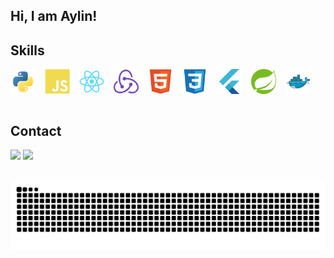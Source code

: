 ## Hi, I am Aylin! 
## Skills
<div style="display: flex; flex-wrap: wrap; gap: 15px; align-items: center;">
  <img height="40" width="40" src="https://raw.githubusercontent.com/devicons/devicon/master/icons/python/python-original.svg">
  <img height="40" width="40" src="https://raw.githubusercontent.com/devicons/devicon/master/icons/javascript/javascript-plain.svg">
  <img height="40" width="40" src="https://raw.githubusercontent.com/devicons/devicon/master/icons/react/react-original.svg">
  <img height="40" width="40" src="https://raw.githubusercontent.com/devicons/devicon/master/icons/redux/redux-original.svg">
  <img height="40" width="40" src="https://raw.githubusercontent.com/devicons/devicon/master/icons/html5/html5-original.svg">
  <img height="40" width="40" src="https://raw.githubusercontent.com/devicons/devicon/master/icons/css3/css3-original.svg">
  <img height="40" width="40" src="https://raw.githubusercontent.com/devicons/devicon/master/icons/flutter/flutter-original.svg">
  <img height="40" width="40" src="https://raw.githubusercontent.com/devicons/devicon/master/icons/spring/spring-original.svg">
  <img height="40" width="40" src="https://raw.githubusercontent.com/devicons/devicon/master/icons/docker/docker-original.svg">
</div>

  
</br>

## Contact 
<div> 
  <a href="[[https://www.linkedin.com/in/aylin-aygul](https://www.linkedin.com/in/aylin-aygul/)](https://www.linkedin.com/in/aylin-aygul/)" target="_blank"><img src="https://img.shields.io/badge/-LinkedIn-%230077B5?style=for-the-badge&logo=linkedin&logoColor=white" target="_blank"></a> 
  <a href = "mailto: aylnaygul2@gmail.com"><img src="https://img.shields.io/badge/-Gmail-%23333?style=for-the-badge&logo=gmail&logoColor=white" target="_blank"></a>
 </br>
</br>
 
![Snake animation](https://raw.githubusercontent.com/aylinaygul/aylinaygul/output/github-contribution-grid-snake.svg)
 
</div>
